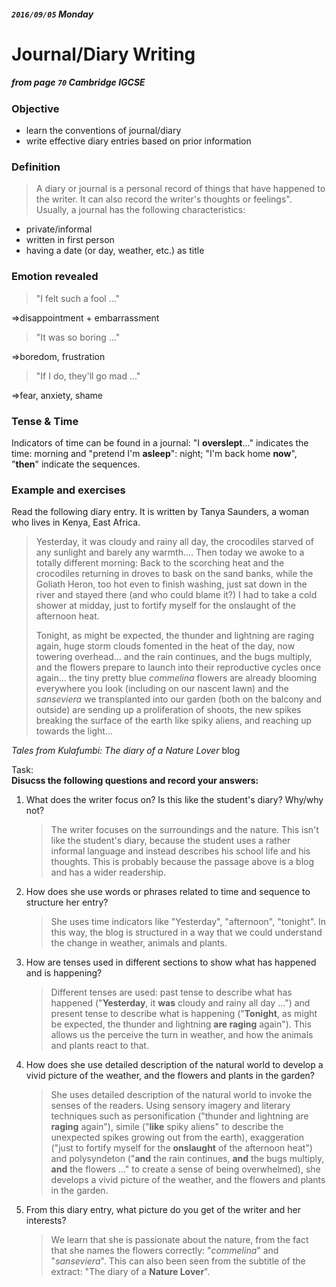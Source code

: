 ##### `2016/09/05` Monday
# Journal/Diary Writing
##### __from page `70`__ *Cambridge IGCSE*

### Objective
* learn the conventions of journal/diary
* write effective diary entries based on prior information

### Definition
> A diary or journal is a personal record of things that have happened to the writer. It can also record the writer's thoughts or feelings".  
Usually, a journal has the following characteristics:
- private/informal
- written in first person 
- having a date (or day, weather, etc.) as title

### Emotion revealed
>"I felt such a fool ..."  

=>disappointment + embarrassment
>"It was so boring ..."

=>boredom, frustration
>"If I do, they'll go mad ..."

=>fear, anxiety, shame
### Tense & Time
Indicators of time can be found in a journal: "I __overslept__..." indicates the time: morning and "pretend I'm __asleep__": night; "I'm back home __now__", "__then__" indicate the sequences. 
### Example and exercises
Read the following diary entry. It is written by Tanya Saunders, a woman who lives in Kenya, East Africa.
>Yesterday, it was cloudy and rainy all day, the crocodiles starved of any sunlight and barely any warmth.... Then today we awoke to a totally different morning: Back to the scorching heat and the crocodiles returning in droves to bask on the sand banks, while the Goliath Heron, too hot even to finish washing, just sat down in the river and stayed there (and who could blame it?) I had to take a cold shower at midday, just to fortify myself for the onslaught of the afternoon heat.
> 
>Tonight, as might be expected, the thunder and lightning are raging again, huge storm clouds fomented in the heat of the day, now towering overhead... and the rain continues, and the bugs multiply, and the flowers prepare to launch into their reproductive cycles once again... the tiny pretty blue *commelina* flowers are already blooming everywhere you look (including on our nascent lawn) and the *sanseviera* we transplanted into our garden (both on the balcony and outside) are sending up a proliferation of shoots, the new spikes breaking the surface of the earth like spiky aliens, and reaching up towards the light...

*Tales from Kulafumbi: The diary of a Nature Lover* blog  

Task:  
__Disucss the following questions and record your answers:__  

1. What does the writer focus on? Is this like the student's diary? Why/why not?  

	> The writer focuses on the surroundings and the nature. This isn't like the student's diary, because the student uses a rather informal language and instead describes his school life and his thoughts. This is probably because the passage above is a blog and has a wider readership.
  
2. How does she use words or phrases related to time and sequence to structure her entry?  

	> She uses time indicators like "Yesterday", "afternoon", "tonight". In this way, the blog is structured in a way that we could understand the change in weather, animals and plants.  

3. How are tenses used in different sections to show what has happened and is happening?  

	> Different tenses are used: past tense to describe what has happened ("__Yesterday__, it __was__ cloudy and rainy all day ...") and present tense to describe what is happening ("__Tonight__, as might be expected, the thunder and lightning __are raging__ again"). This allows us the perceive the turn in weather, and how the animals and plants react to that.  

4. How does she use detailed description of the natural world to develop a vivid picture of the weather, and the flowers and plants in the garden?  

	> She uses detailed description of the natural world to invoke the senses of the readers. Using sensory imagery and literary techniques such as personification ("thunder and lightning are __raging__ again"), simile ("__like__ spiky aliens" to describe the unexpected spikes growing out from the earth), exaggeration ("just to fortify myself for the __onslaught__ of the afternoon heat") and polysyndeton ("__and__ the rain continues, __and__ the bugs multiply, __and__ the flowers ..." to create a sense of being overwhelmed), she develops a vivid picture of the weather, and the flowers and plants in the garden.  

5. From this diary entry, what picture do you get of the writer and her interests?  

	> We learn that she is passionate about the nature, from the fact that she names the flowers correctly: "*commelina*" and "*sanseviera*". This can also been seen from the subtitle of the extract: "The diary of a __Nature Lover__".  
